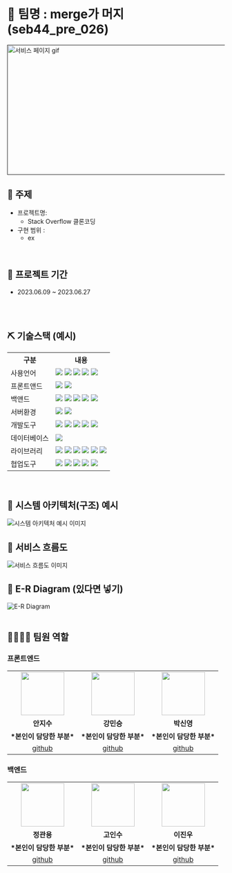  # 🧐 팀명 : merge가 머지 (seb44_pre_026)
<a href=""><img 
src="" alt="서비스 페이지 gif" width="540" height="300"/></a>


## 👀 주제
* 프로젝트명:
  *  Stack Overflow 클론코딩
* 구현 범위 : 
  * ex
<br>

## 📅 프로젝트 기간
- 2023.06.09 ~ 2023.06.27
<br>

<!-- ## ⭐ 주요 기능 -->

<br>

## ⛏ 기술스택 (예시)
<table>
    <tr>
        <th>구분</th>
        <th>내용</th>
    </tr>
    <tr>
        <td>사용언어</td>
        <td>
            <img src="https://img.shields.io/badge/Java-007396?style=for-the-badge&logo=java&logoColor=white"/>
            <img src="https://img.shields.io/badge/Python-3776AB?style=for-the-badge&logo=Python&logoColor=white">
            <img src="https://img.shields.io/badge/HTML5-E34F26?style=for-the-badge&logo=HTML5&logoColor=white" />
            <img src="https://img.shields.io/badge/CSS3-1572B6?style=for-the-badge&logo=CSS3&logoColor=white" />
            <img src="https://img.shields.io/badge/JavaScript-F7DF1E?style=for-the-badge&logo=JavaScript&logoColor=white" />
        </td>
    </tr>
        <tr>
        <td>프론트앤드</td>
        <td>
            <img src="https://img.shields.io/badge/BootStrap-7952B3?style=for-the-badge&logo=BootStrap&logoColor=white" />
            <img src="https://img.shields.io/badge/jquery-0769AD?style=for-the-badge&logo=jquery&logoColor=white" />
        </td>
    </tr>
    <tr>
        <td>백앤드</td>
        <td>
            <img src="https://img.shields.io/badge/spring-6DB33F?style=for-the-badge&logo=spring&logoColor=white" /> 
            <img src="https://img.shields.io/badge/Jsp-007396?style=for-the-badge&logo=java&logoColor=white" />
            <img src="https://img.shields.io/badge/Ajax-007396?style=for-the-badge&logo=java&logoColor=white" />
            <img src="https://img.shields.io/badge/jstl-007396?style=for-the-badge&logo=java&logoColor=white" />
            <img src="https://img.shields.io/badge/MyBatis-007396?style=for-the-badge&logo=java&logoColor=white" />
        </td>
    </tr>
    <tr>
        <td>서버환경</td>
        <td>
            <img src="https://img.shields.io/badge/Apache Tomcat-D22128?style=for-the-badge&logo=Apache Tomcat&logoColor=white" />
            <img src="https://img.shields.io/badge/flask-000000?style=for-the-badge&logo=flask&logoColor=white" />
        </td>
    </tr>
    <tr>
        <td>개발도구</td>
        <td>
            <img src="https://img.shields.io/badge/VSCode-007ACC?style=for-the-badge&logo=VisualStudioCode&logoColor=white" />
            <img src="https://img.shields.io/badge/Eclipse-2C2255?style=for-the-badge&logo=Eclipse&logoColor=white" />
            <img src="https://img.shields.io/badge/Jupyter-F37626?style=for-the-badge&logoColor=white" />
            <img src="https://img.shields.io/badge/dbeaver-003B57?style=for-the-badge&logoColor=white" />
            <img src="https://img.shields.io/badge/sql developer-003B57?style=for-the-badge&logoColor=white" />
        </td>
    </tr>
    <tr>
        <td>데이터베이스</td>
        <td>
            <img src="https://img.shields.io/badge/Oracle 11g-F80000?style=for-the-badge&logo=Oracle&logoColor=white" />
        </td>
    </tr>
    <tr>
        <td>라이브러리</td>
        <td>
            <img src="https://img.shields.io/badge/Anaconda-44A833?style=for-the-badge&logo=Anaconda&logoColor=white" />        
            <img src="https://img.shields.io/badge/Selenium-43B02A?style=for-the-badge&logo=Selenium&logoColor=white" />
            <img src="https://img.shields.io/badge/opencv-5C3EE8?style=for-the-badge&logo=opencv&logoColor=white" />
            <img src="https://img.shields.io/badge/NumPy-013243?style=for-the-badge&logo=NumPy&logoColor=white" />
            <img src="https://img.shields.io/badge/pandas-150458?style=for-the-badge&logo=pandas&logoColor=white" />
            <img src="https://img.shields.io/badge/Scikit learn-F7931E?style=for-the-badge&logo=Scikit-learn&logoColor=white" />
        </td>
    </tr>
    <tr>
        <td>협업도구</td>
        <td>
            <img src="https://img.shields.io/badge/git-F05032?style=for-the-badge&logo=git&logoColor=white" />
            <img src="https://img.shields.io/badge/GitHub-181717?style=for-the-badge&logo=GitHub&logoColor=white" />
            <img src="https://img.shields.io/badge/Notion-000000?style=for-the-badge&logo=notion&logoColor=white" />
            <img src="https://img.shields.io/badge/slack-4A154B?style=for-the-badge&logo=slack&logoColor=white" />
            <img src="https://img.shields.io/badge/discord-5865F2?style=for-the-badge&logo=discord&logoColor=white" />
        </td>
    </tr>
    
</table>


<br>

## 📌 시스템 아키텍처(구조) 예시
<img src="" alt="시스템 아키텍처 예시 이미지"/>
<br>

## 📌 서비스 흐름도
<img src="" alt="서비스 흐름도 이미지">
<br>

## 📌 E-R Diagram (있다면 넣기)
<img src="" alt="E-R Diagram"/>
<br>
<br>

## 👨‍👩‍👦‍👦 팀원 역할
### 프론트엔드
<table>
  <tr>
    <!-- 안지수 -->
    <td align="center"><img src="" width="100" height="100"/></td>
    <!-- 강민승 -->
    <td align="center"><img src="" width="100" height="100"/></td>
    <!-- 박신영 -->
    <td align="center"><img src="" width="100" height="100"/></td>
  </tr>
  <tr>
    <td align="center"><strong>안지수</strong></td>
    <td align="center"><strong>강민승</strong></td>
    <td align="center"><strong>박신영</strong></td>
  </tr>
  <tr>
    <!-- 안지수 -->
    <td align="center"><b>*본인이 담당한 부분*</b></td>
    <!-- 강민승 -->
    <td align="center"><b>*본인이 담당한 부분*</b></td>
    <!-- 박신영 -->
    <td align="center"><b>*본인이 담당한 부분*</b></td>
  </tr>
  <tr>
    <!-- 안지수 -->
    <td align="center"><a href="https://github.com/Scarlett0JS" target='_blank'>github</a></td>
    <!-- 강민승 -->
    <td align="center"><a href="https://github.com/g4dalcom" target='_blank'>github</a></td>
    <!-- 박신영 -->
    <td align="center"><a href="https://github.com/ShinyoungPark99" target='_blank'>github</a></td>
  </tr>
</table>

### 백엔드
<table>
  <tr>
    <!-- 정관용 -->
    <td align="center"><img src="" width="100" height="100"/></td>
    <!-- 고인수 -->
    <td align="center"><img src="" width="100" height="100"/></td>
    <!-- 이진우 -->
    <td align="center"><img src="" width="100" height="100"/></td>
  </tr>
  <tr>
    <td align="center"><strong>정관용</strong></td>
    <td align="center"><strong>고인수</strong></td>
    <td align="center"><strong>이진우</strong></td>
  </tr>
  <tr>
    <!-- 정관용 -->
    <td align="center"><b>*본인이 담당한 부분*</b></td>
    <!-- 고인수 -->
    <td align="center"><b>*본인이 담당한 부분*</b></td>
    <!-- 이진우 -->
    <td align="center"><b>*본인이 담당한 부분*</b></td>
  </tr>
  <tr>
    <!-- 정관용 -->
    <td align="center"><a href="https://github.com/JKY4860" target='_blank'>github</a></td>
    <!-- 고인수 -->
    <td align="center"><a href="https://github.com/insuko" target='_blank'>github</a></td>
    <!-- 이진우 -->
    <td align="center"><a href="https://github.com/Hukabo" target='_blank'>github</a></td>
  </tr>
</table>